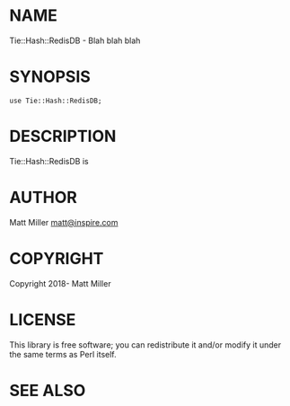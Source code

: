 # NAME

Tie::Hash::RedisDB - Blah blah blah

# SYNOPSIS

    use Tie::Hash::RedisDB;

# DESCRIPTION

Tie::Hash::RedisDB is

# AUTHOR

Matt Miller <matt@inspire.com>

# COPYRIGHT

Copyright 2018- Matt Miller

# LICENSE

This library is free software; you can redistribute it and/or modify
it under the same terms as Perl itself.

# SEE ALSO
